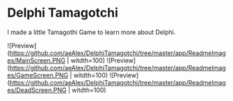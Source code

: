 # Delphi Tamagotchi

I made a little Tamagothi Game to learn more about Delphi.

![Preview](https://github.com/aeAlex/DelphiTamagotchi/tree/master/app/ReadmeImages/MainScreen.PNG | witdth=100)
![Preview](https://github.com/aeAlex/DelphiTamagotchi/tree/master/app/ReadmeImages/GameScreen.PNG | witdth=100)
![Preview](https://github.com/aeAlex/DelphiTamagotchi/tree/master/app/ReadmeImages/DeadScreen.PNG | witdth=100)
